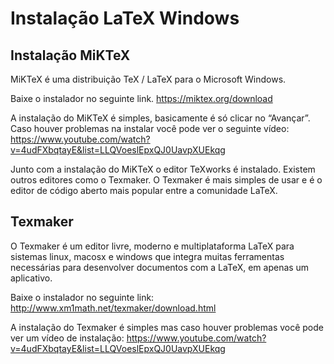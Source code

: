 # Instalação LaTeX Windows

## Instalação MiKTeX 

MiKTeX é uma distribuição TeX / LaTeX para o Microsoft Windows.

Baixe o instalador no seguinte link.
https://miktex.org/download

A instalação do MiKTeX é simples, basicamente é só clicar no “Avançar”. Caso houver problemas na instalar você pode ver o seguinte vídeo: https://www.youtube.com/watch?v=4udFXbqtayE&list=LLQVoeslEpxQJ0UavpXUEkqg

Junto com a instalação do MiKTeX o editor TeXworks é instalado. Existem outros editores como o Texmaker. O Texmaker é mais simples de usar e é o editor de código aberto mais popular entre a comunidade LaTeX.

## Texmaker

O Texmaker é um editor livre, moderno e multiplataforma LaTeX para sistemas linux, macosx e windows que integra muitas ferramentas necessárias para desenvolver documentos com a LaTeX, em apenas um aplicativo.

Baixe o instalador no seguinte link:
http://www.xm1math.net/texmaker/download.html

A instalação do Texmaker é simples mas caso houver problemas você pode ver um vídeo de instalação: 
https://www.youtube.com/watch?v=4udFXbqtayE&list=LLQVoeslEpxQJ0UavpXUEkqg



